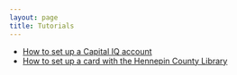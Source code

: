 ```yaml
---
layout: page
title: Tutorials
---
```


- [How to set up a Capital IQ account](/tutorials/capital_iq.md)
- [How to set up a card with the Hennepin County Library](/tutorials/hennepin_card.md)